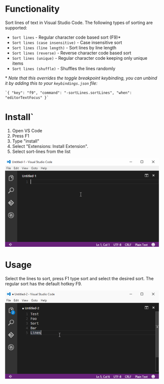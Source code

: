 # Functionality

Sort lines of text in Visual Studio Code. The following types of sorting are supported:

- `Sort lines` - Regular character code based sort (F9)\*
- `Sort lines (case insensitive)` - Case insensitive sort
- `Sort lines (line length)` - Sort lines by line length
- `Sort lines (reverse)` - Reverse character code based sort
- `Sort lines (unique)` - Regular character code keeping only unique items
- `Sort lines (shuffle)` - Shuffles the lines randomly

\* *Note that this overrides the toggle breakpoint keybinding, you can unbind it by adding this to your `keybindings.json` file:*

    `{ "key": "f9", "command": "-sortLines.sortLines", "when": "editorTextFocus" }`

# Install`

1. Open VS Code
2. Press F1
3. Type "install"
4. Select "Extensions: Install Extension".
5. Select sort-lines from the list

![Install animation](images/install-animation.gif)

# Usage

Select the lines to sort, press F1 type sort and select the desired sort. The regular sort has the default hotkey F9.

![Usage animation](images/usage-animation.gif)
